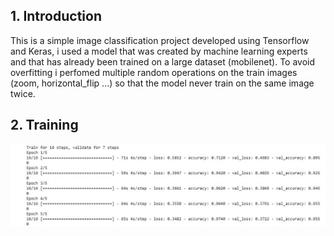 ## 1. Introduction
This is a simple image classification project developed using Tensorflow and Keras, i used a model that was created by machine learning experts and that has already been trained on a large dataset (mobilenet). To avoid overfitting i perfomed multiple random operations on the train images (zoom, horizontal_flip ...) so that the model never train on the same image twice.

## 2. Training
![](images/training.jpg)
